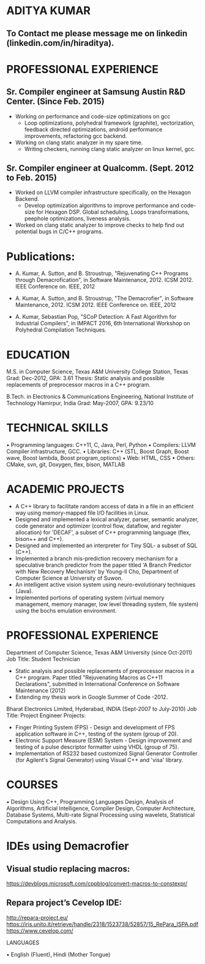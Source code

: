 # ADITYA KUMAR

## To Contact me please message me on linkedin (linkedin.com/in/hiraditya).

# PROFESSIONAL EXPERIENCE

## Sr. Compiler engineer at Samsung Austin R&D Center. (Since Feb. 2015)

* Working on performance and code-size optimizations on gcc
  - Loop optimizations, polyhedral framework (graphite), vectorization, feedback directed optimizations, android performance improvements, refactoring gcc backend.
* Working on clang static analyzer in my spare time.
  - Writing checkers, running clang static analyzer on linux kernel, gcc.


## Sr. Compiler engineer at Qualcomm. (Sept. 2012 to Feb. 2015)

* Worked on LLVM compiler infrastructure specifically, on the Hexagon Backend.
  - Develop optimization algorithms to improve performance and code-size for Hexagon DSP. Global scheduling, Loops transformations, peephole optimizations, liveness analysis.
* Worked on clang static analyzer to improve checks to help find out potential bugs in C/C++ programs.


# Publications:

* A. Kumar, A. Sutton, and B. Stroustrup, "Rejuvenating C++ Programs through Demacrofication", in Software Maintenance, 2012. ICSM 2012. IEEE Conference on. IEEE, 2012

* A. Kumar, A. Sutton, and B. Stroustrup, "The Demacrofier", in Software Maintenance, 2012. ICSM 2012. IEEE Conference on. IEEE, 2012

* A. Kumar, Sebastian Pop, "SCoP Detection: A Fast Algorithm for Industrial Compilers", in IMPACT 2016, 6th International Workshop on Polyhedral Compilation Techniques.

# EDUCATION

M.S. in Computer Science, Texas A&M University College Station, Texas
Grad: Dec-2012, GPA: 3.61
Thesis: Static analysis and possible replacements of preprocessor macros in a C++ program.

B.Tech. in Electronics & Communications Engineering, National Institute of Technology Hamirpur, India
Grad: May-2007, GPA: 9.23/10

# TECHNICAL SKILLS

• Programming languages: C++11, C, Java, Perl, Python
• Compilers: LLVM Compiler infrastructure, GCC.
• Libraries: C++ (STL, Boost Graph, Boost wave, Boost lambda, Boost program_options)
• Web: HTML, CSS
• Others: CMake, svn, git, Doxygen, flex, bison, MATLAB

# ACADEMIC PROJECTS

* A C++ library to facilitate random access of data in a file in an efficient way using memory-mapped file I/O facilities in Linux.
* Designed and implemented a lexical analyzer, parser, semantic analyzer, code generator and optimizer (control flow, dataflow, and register allocation) for 'DECAF', a subset of C++ programming language (flex, bison++ and C++).
* Designed and implemented an interpreter for Tiny SQL- a subset of SQL (C++).
* Implemented a branch mis-prediction recovery mechanism for a speculative branch predictor from the paper titled 'A Branch Predictor with New Recovery Mechanism' by Young-Il Cho, Department of Computer Science at University of Suwon.
* An intelligent active vision system using neuro-evolutionary techniques (Java).
* Implemented portions of operating system (virtual memory management, memory manager, low level threading system, file system) using the bochs emulation environment.

# PROFESSIONAL EXPERIENCE

Department of Computer Science, Texas A&M University (since Oct-2011)
Job Title: Student Technician
* Static analysis and possible replacements of preprocessor macros in a C++ program.
Paper titled "Rejuvenating Macros as C++11 Declarations", submitted in International Conference on Software Maintenance (2012)
* Extending my thesis work in Google Summer of Code -2012.

Bharat Electronics Limited, Hyderabad, INDIA (Sept-2007 to July-2010)
Job Title: Project Engineer
Projects:
* Finger Printing System (FPS) - Design and development of FPS application software in C++, testing of the system (group of 20).
* Electronic Support Measure (ESM) System - Design improvement and testing of a pulse descriptor formatter using VHDL (group of 75).
* Implementation of RS232 based customized Signal Generator Controller (for Agilent's Signal Generator) using Visual C++ and 'visa' library.

# COURSES

• Design Using C++, Programming Languages Design, Analysis of Algorithms, Artificial Intelligence, Compiler Design, Computer Architecture, Database Systems, Multi-rate Signal Processing using wavelets, Statistical Computations and Analysis.

# IDEs using Demacrofier
## Visual studio replacing macros:
https://devblogs.microsoft.com/cppblog/convert-macros-to-constexpr/

## Repara project’s Cevelop IDE:
http://repara-project.eu/ https://iris.unito.it/retrieve/handle/2318/1523738/52857/15_RePara_ISPA.pdf
https://www.cevelop.com/


LANGUAGES

• English (Fluent), Hindi (Mother Tongue)
